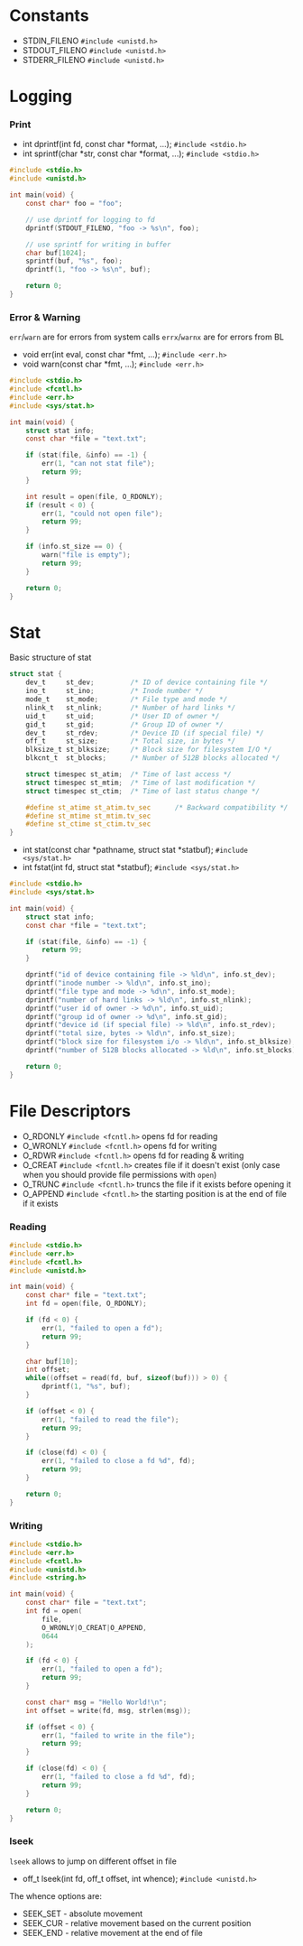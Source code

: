 # Constants

- STDIN_FILENO `#include <unistd.h>`
- STDOUT_FILENO `#include <unistd.h>`
- STDERR_FILENO `#include <unistd.h>`

# Logging

### Print

- int dprintf(int fd, const char \*format, ...); `#include <stdio.h>`
- int sprintf(char *str, const char *format, ...); `#include <stdio.h>`

```c
#include <stdio.h>
#include <unistd.h>

int main(void) {
    const char* foo = "foo";

    // use dprintf for logging to fd
    dprintf(STDOUT_FILENO, "foo -> %s\n", foo);

    // use sprintf for writing in buffer
    char buf[1024];
    sprintf(buf, "%s", foo);
    dprintf(1, "foo -> %s\n", buf);

    return 0;
}
```

### Error & Warning

`err`/`warn` are for errors from system calls
`errx`/`warnx` are for errors from BL

- void err(int eval, const char \*fmt, ...); `#include <err.h>`
- void warn(const char \*fmt, ...); `#include <err.h>`

```c
#include <stdio.h>
#include <fcntl.h>
#include <err.h>
#include <sys/stat.h>

int main(void) {
    struct stat info;
    const char *file = "text.txt";

    if (stat(file, &info) == -1) {
        err(1, "can not stat file");
        return 99;
    }

    int result = open(file, O_RDONLY);
    if (result < 0) {
        err(1, "could not open file");
        return 99;
    }

    if (info.st_size == 0) {
        warn("file is empty");
        return 99;
    }

    return 0;
}
```

# Stat

Basic structure of stat

```c
struct stat {
    dev_t     st_dev;         /* ID of device containing file */
    ino_t     st_ino;         /* Inode number */
    mode_t    st_mode;        /* File type and mode */
    nlink_t   st_nlink;       /* Number of hard links */
    uid_t     st_uid;         /* User ID of owner */
    gid_t     st_gid;         /* Group ID of owner */
    dev_t     st_rdev;        /* Device ID (if special file) */
    off_t     st_size;        /* Total size, in bytes */
    blksize_t st_blksize;     /* Block size for filesystem I/O */
    blkcnt_t  st_blocks;      /* Number of 512B blocks allocated */

    struct timespec st_atim;  /* Time of last access */
    struct timespec st_mtim;  /* Time of last modification */
    struct timespec st_ctim;  /* Time of last status change */

    #define st_atime st_atim.tv_sec      /* Backward compatibility */
    #define st_mtime st_mtim.tv_sec
    #define st_ctime st_ctim.tv_sec
}
```

- int stat(const char *pathname, struct stat *statbuf); `#include <sys/stat.h>`
- int fstat(int fd, struct stat \*statbuf); `#include <sys/stat.h>`

```c
#include <stdio.h>
#include <sys/stat.h>

int main(void) {
    struct stat info;
    const char *file = "text.txt";

    if (stat(file, &info) == -1) {
        return 99;
    }

    dprintf("id of device containing file -> %ld\n", info.st_dev);
    dprintf("inode number -> %ld\n", info.st_ino);
    dprintf("file type and mode -> %d\n", info.st_mode);
    dprintf("number of hard links -> %ld\n", info.st_nlink);
    dprintf("user id of owner -> %d\n", info.st_uid);
    dprintf("group id of owner -> %d\n", info.st_gid);
    dprintf("device id (if special file) -> %ld\n", info.st_rdev);
    dprintf("total size, bytes -> %ld\n", info.st_size);
    dprintf("block size for filesystem i/o -> %ld\n", info.st_blksize);
    dprintf("number of 512B blocks allocated -> %ld\n", info.st_blocks);

    return 0;
}
```

# File Descriptors

- O_RDONLY `#include <fcntl.h>` opens fd for reading
- O_WRONLY `#include <fcntl.h>` opens fd for writing
- O_RDWR `#include <fcntl.h>` opens fd for reading & writing
- O_CREAT `#include <fcntl.h>` creates file if it doesn't exist (only case when you should provide file permissions with `open`)
- O_TRUNC `#include <fcntl.h>` truncs the file if it exists before opening it
- O_APPEND `#include <fcntl.h>` the starting position is at the end of file if it exists

### Reading

```c
#include <stdio.h>
#include <err.h>
#include <fcntl.h>
#include <unistd.h>

int main(void) {
    const char* file = "text.txt";
    int fd = open(file, O_RDONLY);

    if (fd < 0) {
        err(1, "failed to open a fd");
        return 99;
    }

    char buf[10];
    int offset;
    while((offset = read(fd, buf, sizeof(buf))) > 0) {
        dprintf(1, "%s", buf);
    }

    if (offset < 0) {
        err(1, "failed to read the file");
        return 99;
    }

    if (close(fd) < 0) {
        err(1, "failed to close a fd %d", fd);
        return 99;
    }

    return 0;
}
```

### Writing

```c
#include <stdio.h>
#include <err.h>
#include <fcntl.h>
#include <unistd.h>
#include <string.h>

int main(void) {
    const char* file = "text.txt";
    int fd = open(
        file,
        O_WRONLY|O_CREAT|O_APPEND,
        0644
    );

    if (fd < 0) {
        err(1, "failed to open a fd");
        return 99;
    }

    const char* msg = "Hello World!\n";
    int offset = write(fd, msg, strlen(msg));

    if (offset < 0) {
        err(1, "failed to write in the file");
        return 99;
    }

    if (close(fd) < 0) {
        err(1, "failed to close a fd %d", fd);
        return 99;
    }

    return 0;
}
```

### lseek

`lseek` allows to jump on different offset in file

- off_t lseek(int fd, off_t offset, int whence); `#include <unistd.h>`

The whence options are:

- SEEK_SET - absolute movement
- SEEK_CUR - relative movement based on the current position
- SEEK_END - relative movement at the end of file
